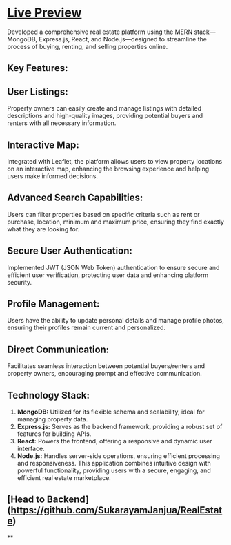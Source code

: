 # [Live Preview](https://main--urbanestj.netlify.app/)
Developed a comprehensive real estate platform using the MERN stack—MongoDB, Express.js, React, and Node.js—designed to streamline the process of buying, renting, and selling properties online.

## Key Features:
## User Listings:
Property owners can easily create and manage listings with detailed descriptions and high-quality images, providing potential buyers and renters with all necessary information.

## Interactive Map:
Integrated with Leaflet, the platform allows users to view property locations on an interactive map, enhancing the browsing experience and helping users make informed decisions.

## Advanced Search Capabilities:
Users can filter properties based on specific criteria such as rent or purchase, location, minimum and maximum price, ensuring they find exactly what they are looking for.

## Secure User Authentication:
Implemented JWT (JSON Web Token) authentication to ensure secure and efficient user verification, protecting user data and enhancing platform security.

## Profile Management:
Users have the ability to update personal details and manage profile photos, ensuring their profiles remain current and personalized.

## Direct Communication:
Facilitates seamless interaction between potential buyers/renters and property owners, encouraging prompt and effective communication.

## Technology Stack:
1. **MongoDB:** Utilized for its flexible schema and scalability, ideal for managing property data.
2. **Express.js:** Serves as the backend framework, providing a robust set of features for building APIs.
3. **React:** Powers the frontend, offering a responsive and dynamic user interface.
4. **Node.js:** Handles server-side operations, ensuring efficient processing and responsiveness.
This application combines intuitive design with powerful functionality, providing users with a secure, engaging, and efficient real estate marketplace.

## [Head to Backend] (https://github.com/SukarayamJanjua/RealEstate)







**
